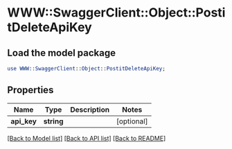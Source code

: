 # WWW::SwaggerClient::Object::PostitDeleteApiKey

## Load the model package
```perl
use WWW::SwaggerClient::Object::PostitDeleteApiKey;
```

## Properties
Name | Type | Description | Notes
------------ | ------------- | ------------- | -------------
**api_key** | **string** |  | [optional] 

[[Back to Model list]](../README.md#documentation-for-models) [[Back to API list]](../README.md#documentation-for-api-endpoints) [[Back to README]](../README.md)



